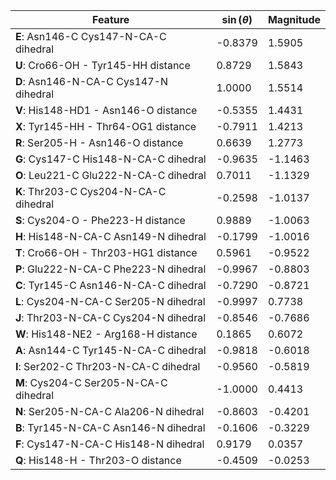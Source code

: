 | Feature | $\sin \left( \theta \right)$ | Magnitude |
|---------|------------|-----------|
| **E**: Asn146-C Cys147-N-CA-C dihedral | -0.8379 | 1.5905 |
| **U**: Cro66-OH - Tyr145-HH distance | 0.8729 | 1.5843 |
| **D**: Asn146-N-CA-C Cys147-N dihedral | 1.0000 | 1.5514 |
| **V**: His148-HD1 - Asn146-O distance | -0.5355 | 1.4431 |
| **X**: Tyr145-HH - Thr64-OG1 distance | -0.7911 | 1.4213 |
| **R**: Ser205-H - Asn146-O distance | 0.6639 | 1.2773 |
| **G**: Cys147-C His148-N-CA-C dihedral | -0.9635 | -1.1463 |
| **O**: Leu221-C Glu222-N-CA-C dihedral | 0.7011 | -1.1329 |
| **K**: Thr203-C Cys204-N-CA-C dihedral | -0.2598 | -1.0137 |
| **S**: Cys204-O - Phe223-H distance | 0.9889 | -1.0063 |
| **H**: His148-N-CA-C Asn149-N dihedral | -0.1799 | -1.0016 |
| **T**: Cro66-OH - Thr203-HG1 distance | 0.5961 | -0.9522 |
| **P**: Glu222-N-CA-C Phe223-N dihedral | -0.9967 | -0.8803 |
| **C**: Tyr145-C Asn146-N-CA-C dihedral | -0.7290 | -0.8721 |
| **L**: Cys204-N-CA-C Ser205-N dihedral | -0.9997 | 0.7738 |
| **J**: Thr203-N-CA-C Cys204-N dihedral | -0.8546 | -0.7686 |
| **W**: His148-NE2 - Arg168-H distance | 0.1865 | 0.6072 |
| **A**: Asn144-C Tyr145-N-CA-C dihedral | -0.9818 | -0.6018 |
| **I**: Ser202-C Thr203-N-CA-C dihedral | -0.9560 | -0.5819 |
| **M**: Cys204-C Ser205-N-CA-C dihedral | -1.0000 | 0.4413 |
| **N**: Ser205-N-CA-C Ala206-N dihedral | -0.8603 | -0.4201 |
| **B**: Tyr145-N-CA-C Asn146-N dihedral | -0.1606 | -0.3229 |
| **F**: Cys147-N-CA-C His148-N dihedral | 0.9179 | 0.0357 |
| **Q**: His148-H - Thr203-O distance | -0.4509 | -0.0253 |
